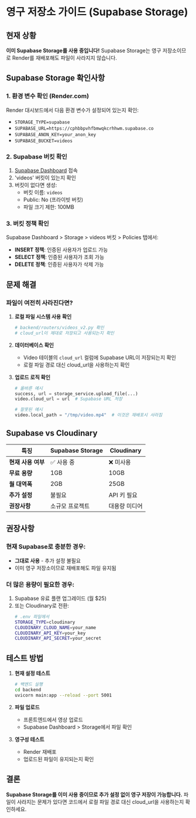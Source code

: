 # 영구 저장소 가이드 (Supabase Storage)

## 현재 상황
**이미 Supabase Storage를 사용 중입니다!** Supabase Storage는 영구 저장소이므로 Render를 재배포해도 파일이 사라지지 않습니다.

## Supabase Storage 확인사항

### 1. 환경 변수 확인 (Render.com)
Render 대시보드에서 다음 환경 변수가 설정되어 있는지 확인:
- `STORAGE_TYPE=supabase`
- `SUPABASE_URL=https://cphbbpvhfbmwqkcrhhwm.supabase.co`
- `SUPABASE_ANON_KEY=your_anon_key`
- `SUPABASE_BUCKET=videos`

### 2. Supabase 버킷 확인
1. [Supabase Dashboard](https://app.supabase.com/project/cphbbpvhfbmwqkcrhhwm/storage/buckets) 접속
2. 'videos' 버킷이 있는지 확인
3. 버킷이 없다면 생성:
   - 버킷 이름: `videos`
   - Public: No (프라이빗 버킷)
   - 파일 크기 제한: 100MB

### 3. 버킷 정책 확인
Supabase Dashboard > Storage > videos 버킷 > Policies 탭에서:
- **INSERT 정책**: 인증된 사용자가 업로드 가능
- **SELECT 정책**: 인증된 사용자가 조회 가능
- **DELETE 정책**: 인증된 사용자가 삭제 가능

## 문제 해결

### 파일이 여전히 사라진다면?

1. **로컬 파일 시스템 사용 확인**
   ```python
   # backend/routers/videos_v2.py 확인
   # cloud_url이 제대로 저장되고 사용되는지 확인
   ```

2. **데이터베이스 확인**
   - Video 테이블의 `cloud_url` 컬럼에 Supabase URL이 저장되는지 확인
   - 로컬 파일 경로 대신 cloud_url을 사용하는지 확인

3. **업로드 로직 확인**
   ```python
   # 올바른 예시
   success, url = storage_service.upload_file(...)
   video.cloud_url = url  # Supabase URL 저장
   
   # 잘못된 예시
   video.local_path = "/tmp/video.mp4"  # 이것은 재배포시 사라짐
   ```

## Supabase vs Cloudinary

| 특징 | Supabase Storage | Cloudinary |
|-----|-----------------|------------|
| **현재 사용 여부** | ✅ 사용 중 | ❌ 미사용 |
| **무료 용량** | 1GB | 10GB |
| **월 대역폭** | 2GB | 25GB |
| **추가 설정** | 불필요 | API 키 필요 |
| **권장사항** | 소규모 프로젝트 | 대용량 미디어 |

## 권장사항

### 현재 Supabase로 충분한 경우:
- **그대로 사용** - 추가 설정 불필요
- 이미 영구 저장소이므로 재배포해도 파일 유지됨

### 더 많은 용량이 필요한 경우:
1. Supabase 유료 플랜 업그레이드 (월 $25)
2. 또는 Cloudinary로 전환:
   ```bash
   # .env 파일에서
   STORAGE_TYPE=cloudinary
   CLOUDINARY_CLOUD_NAME=your_name
   CLOUDINARY_API_KEY=your_key
   CLOUDINARY_API_SECRET=your_secret
   ```

## 테스트 방법

1. **현재 설정 테스트**
   ```bash
   # 백엔드 실행
   cd backend
   uvicorn main:app --reload --port 5001
   ```

2. **파일 업로드**
   - 프론트엔드에서 영상 업로드
   - Supabase Dashboard > Storage에서 파일 확인

3. **영구성 테스트**
   - Render 재배포
   - 업로드된 파일이 유지되는지 확인

## 결론
**Supabase Storage를 이미 사용 중이므로 추가 설정 없이 영구 저장이 가능합니다.** 
파일이 사라지는 문제가 있다면 코드에서 로컬 파일 경로 대신 cloud_url을 사용하는지 확인하세요.